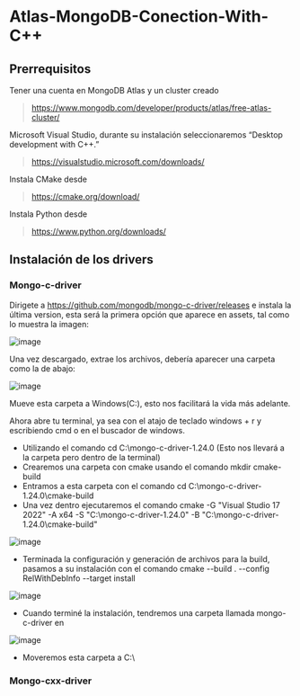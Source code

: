 # Atlas-MongoDB-Conection-With-C++

## Prerrequisitos
Tener una cuenta en MongoDB Atlas y un cluster creado
>https://www.mongodb.com/developer/products/atlas/free-atlas-cluster/

Microsoft Visual Studio, durante su instalación seleccionaremos “Desktop development with C++.”
>https://visualstudio.microsoft.com/downloads/

Instala CMake desde
>https://cmake.org/download/

Instala Python desde
>https://www.python.org/downloads/


## Instalación de los drivers
### Mongo-c-driver
Dirigete a https://github.com/mongodb/mongo-c-driver/releases e instala la última version, esta será la primera opción que aparece en assets, tal como lo muestra la imagen:

![image](https://github.com/LazaroTupo/Atlas-MongoDB-Conection/assets/123672027/25e6bf89-6107-4a4e-b0a3-763fbd83779b)

Una vez descargado, extrae los archivos, debería aparecer una carpeta como la de abajo:

![image](https://github.com/LazaroTupo/Atlas-MongoDB-Conection/assets/123672027/7e3dd5dd-513b-49cf-9fd5-eb4876248a72)

Mueve esta carpeta a Windows(C:), esto nos facilitará la vida más adelante.

Ahora abre tu terminal, ya sea con el atajo de teclado windows + r y escribiendo cmd o en el buscador de windows.
- Utilizando el comando cd C:\mongo-c-driver-1.24.0 (Esto nos llevará a la carpeta pero dentro de la terminal)
- Crearemos una carpeta con cmake usando el comando mkdir cmake-build
- Entramos a esta carpeta con el comando cd C:\mongo-c-driver-1.24.0\cmake-build
- Una vez dentro ejecutaremos el comando cmake -G "Visual Studio 17 2022" -A x64 -S "C:\mongo-c-driver-1.24.0" -B "C:\mongo-c-driver-1.24.0\cmake-build"

![image](https://github.com/LazaroTupo/Atlas-MongoDB-Conection/assets/123672027/c75193c3-7d22-465e-a86f-a5285ec6a6e1)

- Terminada la configuración y generación de archivos para la build, pasamos a su instalación con el comando cmake --build . --config RelWithDebInfo --target install

![image](https://github.com/LazaroTupo/Atlas-MongoDB-Conection/assets/123672027/abc24d88-b5be-4ba2-9bb1-bbcf80ff43a4)

- Cuando terminé la instalación, tendremos una carpeta llamada mongo-c-driver en

![image](https://github.com/LazaroTupo/Atlas-MongoDB-Conection/assets/123672027/bd1a9952-8434-4035-be6a-f74fd05ce115)

- Moveremos esta carpeta a C:\

### Mongo-cxx-driver




